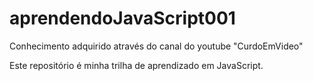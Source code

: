 # aprendendoJavaScript001
Conhecimento adquirido através do canal do youtube "CurdoEmVideo"

Este repositório é minha trilha de aprendizado em JavaScript.
